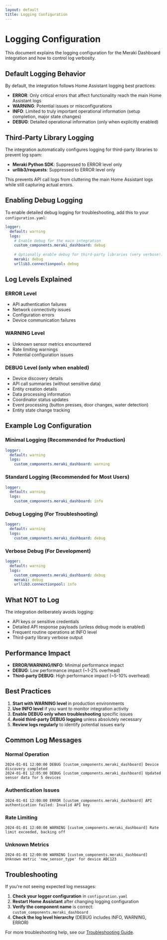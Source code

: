 ```yaml
---
layout: default
title: Logging Configuration
---
```


# Logging Configuration

This document explains the logging configuration for the Meraki Dashboard integration and how to control log verbosity.

## Default Logging Behavior

By default, the integration follows Home Assistant logging best practices:

- **ERROR**: Only critical errors that affect functionality reach the main Home Assistant logs
- **WARNING**: Potential issues or misconfigurations
- **INFO**: Limited to truly important operational information (setup completion, major state changes)
- **DEBUG**: Detailed operational information (only when explicitly enabled)

## Third-Party Library Logging

The integration automatically configures logging for third-party libraries to prevent log spam:

- **Meraki Python SDK**: Suppressed to ERROR level only
- **urllib3/requests**: Suppressed to ERROR level only

This prevents API call logs from cluttering the main Home Assistant logs while still capturing actual errors.

## Enabling Debug Logging

To enable detailed debug logging for troubleshooting, add this to your `configuration.yaml`:

```yaml
logger:
  default: warning
  logs:
    # Enable debug for the main integration
    custom_components.meraki_dashboard: debug
    
    # Optionally enable debug for third-party libraries (very verbose!)
    meraki: debug
    urllib3.connectionpool: debug
```

## Log Levels Explained

### ERROR Level
- API authentication failures
- Network connectivity issues
- Configuration errors
- Device communication failures

### WARNING Level
- Unknown sensor metrics encountered
- Rate limiting warnings
- Potential configuration issues

### DEBUG Level (only when enabled)
- Device discovery details
- API call summaries (without sensitive data)
- Entity creation details
- Data processing information
- Coordinator status updates
- Event processing (button presses, door changes, water detection)
- Entity state change tracking

## Example Log Configuration

### Minimal Logging (Recommended for Production)
```yaml
logger:
  default: warning
  logs:
    custom_components.meraki_dashboard: warning
```

### Standard Logging (Recommended for Most Users)
```yaml
logger:
  default: warning
  logs:
    custom_components.meraki_dashboard: info
```

### Debug Logging (For Troubleshooting)
```yaml
logger:
  default: warning
  logs:
    custom_components.meraki_dashboard: debug
```

### Verbose Debug (For Development)
```yaml
logger:
  default: warning
  logs:
    custom_components.meraki_dashboard: debug
    meraki: debug
    urllib3.connectionpool: info
```

## What NOT to Log

The integration deliberately avoids logging:

- API keys or sensitive credentials
- Detailed API response payloads (unless debug mode is enabled)
- Frequent routine operations at INFO level
- Third-party library verbose output

## Performance Impact

- **ERROR/WARNING/INFO**: Minimal performance impact
- **DEBUG**: Low performance impact (~1-2% overhead)
- **Third-party DEBUG**: High performance impact (~5-10% overhead)

## Best Practices

1. **Start with WARNING level** in production environments
2. **Use INFO level** if you want to monitor integration activity
3. **Enable DEBUG only when troubleshooting** specific issues
4. **Avoid third-party DEBUG logging** unless absolutely necessary
5. **Review logs regularly** to identify potential issues early

## Common Log Messages

### Normal Operation
```
2024-01-01 12:00:00 DEBUG [custom_components.meraki_dashboard] Device discovery completed
2024-01-01 12:05:00 DEBUG [custom_components.meraki_dashboard] Updated sensor data for 5 devices
```

### Authentication Issues
```
2024-01-01 12:00:00 ERROR [custom_components.meraki_dashboard] API authentication failed: Invalid API key
```

### Rate Limiting
```
2024-01-01 12:00:00 WARNING [custom_components.meraki_dashboard] Rate limit exceeded, backing off
```

### Unknown Metrics
```
2024-01-01 12:00:00 WARNING [custom_components.meraki_dashboard] Unknown metric 'new_sensor_type' for device ABC123
```

## Troubleshooting

If you're not seeing expected log messages:

1. **Check your logger configuration** in `configuration.yaml`
2. **Restart Home Assistant** after changing logging configuration
3. **Verify the component name** is correct: `custom_components.meraki_dashboard`
4. **Check the log level hierarchy** (DEBUG includes INFO, WARNING, ERROR)

For more troubleshooting help, see our [Troubleshooting Guide](troubleshooting.md). 